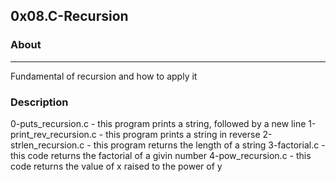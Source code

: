 ## 0x08.C-Recursion

### About
---
Fundamental of recursion and how to apply it

### Description
0-puts_recursion.c - this program prints a string, followed by a new line
1-print_rev_recursion.c - this program prints a string in reverse
2-strlen_recursion.c - this program returns the length of a string
3-factorial.c - this code returns the factorial of a givin number
4-pow_recursion.c - this code returns the value of x raised to the power of y

